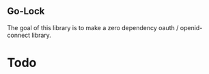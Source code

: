 Go-Lock
----------------------

The goal of this library is to make a zero dependency oauth / openid-connect library.
 

# Todo
